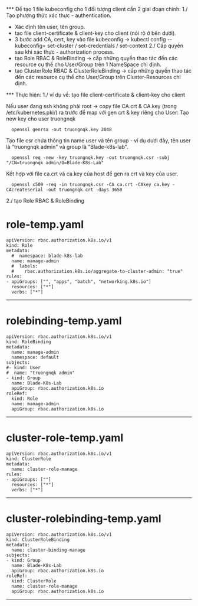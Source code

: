 *** Để tạo 1 file kubeconfig cho 1 đối tượng client cần 2 giai đoạn chính:
1./ Tạo phương thức xác thực - authentication.
  + Xác định tên user, tên group.
  + tạo file client-certificate & client-key cho client (nói rõ ở bên dưới).
  + 3 bước add CA, cert, key vào file kubeconfig -> kubectl config --kubeconfig=<name> set-cluster / set-credentials / set-context
2./ Cấp quyền sau khi xác thực - authorization process.
  + tạo Role RBAC & RoleBinding -> cấp những quyền thao tác đến các resource cụ thể cho User/Group trên 1 NameSpace chỉ định.
  + tạo ClusterRole RBAC & ClusterRoleBinding -> cấp những quyền thao tác đến các resource cụ thể cho User/Group trên Cluster-Resources chỉ định.
  
*** Thực hiện:
1./ ví dụ về: tạo file client-certificate & client-key cho client

Nếu user đang ssh không phải root -> copy file CA.crt & CA.key (trong /etc/kubernetes.pki/) ra trước để map với gen crt & key riêng cho User:
Tạo new key cho user truongnqk
```
  openssl genrsa -out truongnqk.key 2048
```
Tạo file csr chứa thông tin name user và tên group - ví dụ dưới đây, tên user là "truongnqk admin" và group là "Blade-k8s-lab".
```
  openssl req -new -key truongnqk.key -out truongnqk.csr -subj "/CN=truongnqk admin/O=Blade-K8s-Lab"
```
Kết hợp với file ca.crt và ca.key của host để gen ra crt và key của user.
```
  openssl x509 -req -in truongnqk.csr -CA ca.crt -CAkey ca.key -CAcreateserial -out truongnqk.crt -days 3650
```

2./ tạo Role RBAC & RoleBinding
# role-temp.yaml
```
apiVersion: rbac.authorization.k8s.io/v1
kind: Role
metadata:
  #  namespace: blade-k8s-lab
  name: manage-admin
  #  labels:
  #    rbac.authorization.k8s.io/aggregate-to-cluster-admin: "true"
rules:
- apiGroups: ["", "apps", "batch", "networking.k8s.io"]
  resources: ["*"]
  verbs: ["*"]
```

---
# rolebinding-temp.yaml
```
apiVersion: rbac.authorization.k8s.io/v1
kind: RoleBinding
metadata:
  name: manage-admin
  namespace: default
subjects:
#- kind: User
#  name: "truongnqk admin"
- kind: Group
  name: Blade-K8s-Lab  
  apiGroup: rbac.authorization.k8s.io
roleRef:
  kind: Role
  name: manage-admin
  apiGroup: rbac.authorization.k8s.io
```
---
# cluster-role-temp.yaml
```
apiVersion: rbac.authorization.k8s.io/v1
kind: ClusterRole
metadata:
  name: cluster-role-manage
rules:
- apiGroups: [""]
  resources: ["*"]
  verbs: ["*"]
```
---
# cluster-rolebinding-temp.yaml
```
apiVersion: rbac.authorization.k8s.io/v1
kind: ClusterRoleBinding
metadata:
  name: cluster-binding-manage
subjects:
- kind: Group
  name: Blade-K8s-Lab
  apiGroup: rbac.authorization.k8s.io
roleRef:
  kind: ClusterRole
  name: cluster-role-manage
  apiGroup: rbac.authorization.k8s.io
```  
---
